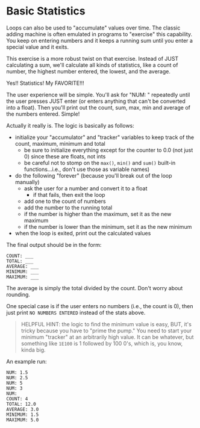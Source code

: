 # Basic Statistics

Loops can also be used to "accumulate" values over time. The classic adding
machine is often emulated in programs to "exercise" this capability. You keep on
entering numbers and it keeps a running sum until you enter a special value and
it exits.

This exercise is a more robust twist on that exercise. Instead of JUST
calculating a sum, we'll calculate all kinds of statistics, like a count of
number, the highest number entered, the lowest, and the average.

Yes!! Statistics! My FAVORITE!!!

The user experience will be simple. You'll ask for "NUM: " repeatedly until the
user presses JUST enter (or enters anything that can't be converted into a
float). Then you'll print out the count, sum, max, min and average of the
numbers entered. Simple!

Actually it really is. The logic is basically as follows:

  - initialize your "accumulator" and "tracker" variables to keep track of the
    count, maximum, minimum and total
    + be sure to initialize everything except for the counter to  0.0 (not just
      0) since these are floats, not ints
    + be careful not to stomp on the `max()`, `min()` and `sum()` built-in
      functions...i.e., don't use those as variable names)
  - do the following "forever" (because you'll break out of the loop manually)
    + ask the user for a number and convert it to a float
      - if that fails, then exit the loop
    + add one to the count of numbers
    + add the number to the running total
    + if the number is higher than the maximum, set it as the new maximum
    + if the number is lower than the minimum, set it as the new minimum
  - when the loop is exited, print out the calculated values

The final output should be in the form:
```
COUNT: ___
TOTAL: ___
AVERAGE: ___
MINIMUM: ___
MAXIMUM: ___
```
The average is simply the total divided by the count. Don't worry about rounding.

One special case is if the user enters no numbers (i.e., the count is 0), then
just print `NO NUMBERS ENTERED` instead of the stats above.

  > HELPFUL HINT: the logic to find the minimum value is easy, BUT, it's tricky
  > because you have to "prime the pump." You need to start your minimum
  > "tracker" at an arbitrarily high value. It can be whatever, but something
  > like `1E100` is 1 followed by 100 0's, which is, you know, kinda big.

An example run:
```
NUM: 1.5
NUM: 2.5
NUM: 5
NUM: 3
NUM:
COUNT: 4
TOTAL: 12.0
AVERAGE: 3.0
MINIMUM: 1.5
MAXIMUM: 5.0
```
